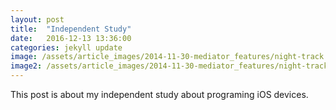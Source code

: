 ```yaml
---
layout: post
title:  "Independent Study"
date:   2016-12-13 13:36:00
categories: jekyll update
image: /assets/article_images/2014-11-30-mediator_features/night-track.JPG
image2: /assets/article_images/2014-11-30-mediator_features/night-track-mobile.JPG
---
```

 
 This post is about my independent study about programing iOS devices.